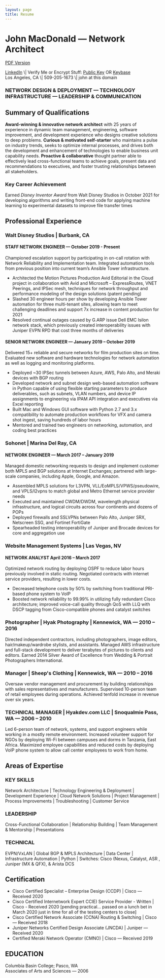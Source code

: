 ```yaml
---
layout: page
title: Resume
---
```


# John MacDonald — Network Architect

[PDF Version](/assets/files/john-macdonald-resume.pdf)

[LinkedIn](http://www.linkedin.com/in/jmacego "Connecting Professionals") \\| Verify Me or Encrypt Stuff: [Public Key](/pubkey "GPG Public Key") OR [Keybase](https://keybase.io/jmacego "Secure Communications Platform")  
Los Angeles, CA  \\|  509-205-1673  \\|  john at this domain

### NETWORK DESIGN & DEPLOYMENT — TECHNOLOGY INFRASTRUCTURE — LEADERSHIP & COMMUNICATION
## Summary of Qualifications
**Award-winning & innovative network architect** with 25 years of experience in dynamic team management, engineering, software improvement, and development experience who designs creative solutions to deep problems. **Curious & motivated self-starter** who maintains a pulse on industry trends, seeks to optimize internal processes, and drives both the development and enhancement of technologies to enable business unit capability needs. **Proactive & collaborative** thought partner able to effectively lead cross-functional teams to achieve goals, present data and recommendations to executives, and foster trusting relationships between all stakeholders.

### Key Career Achievement
Earned *Disney Inventor Award* from Walt Disney Studios in October 2021 for developing algorithms and writing front-end code for applying machine learning to experimental datasets to improve file transfer times

## Professional Experience

### Walt Disney Studios \| Burbank, CA
#### STAFF NETWORK ENGINEER	— October 2019 - Present
Championed escalation support by participating in on-call rotation with Network Reliability and Implementation team. Integrated automation tools from previous position into current team’s Ansible Tower infrastructure.
* Architected the Motion Pictures Production Avid Editorial in the Cloud project in collaboration with Avid and Microsoft – ExpressRoutes, VNET Peerings, and IPSec mesh, techniques for network throughput and performance modeling of the design solutions (patent pending)
* Slashed 30 engineer hours per show by developing Ansible Tower automation for three multi-tenant sites, allowing team to meet challenging deadlines and support 7x increase in content production for 2021
* Resolved continual outages caused by G.ARP issue Dell EMC Isilon network stack, which previously created interoperability issues with Juniper EVPN RPD that cost three months of deliveries

#### SENIOR NETWORK ENGINEER — January 2019 – October 2019
Delivered 15+ reliable and secure networks for film production sites on time. Evaluated new software and hardware technologies for network automation as well as logging and monitoring platforms.
* Deployed ~30 IPSec tunnels between Azure, AWS, Palo Alto, and Meraki devices with BGP routing
* Developed network and subnet design web-based automation software in Python capable of using flexible starting parameters to produce deliverables, such as subnets, VLAN numbers, and device IP assignments to engineering via IPAM API integration and executives via Excel reporting
* Built Mac and Windows GUI software with Python 2.7 and 3.x compatibility to automate production workflows for VFX and camera shot ingest, saving hundreds of labor hours 
* Mentored and trained two engineers on networking, automation, and coding best practices

### Sohonet \| Marina Del Ray, CA
#### NETWORK ENGINEER — March 2017 – January 2019
Managed domestic networking requests to design and implement customer both MPLS and BGP solutions at Internet Exchanges; partnered with large-scale companies, including Apple, Google, and Amazon.
* Assembled MPLS solutions for L3VPN, VLL/EoMPLS/VPWS/pseudowire, and VPLS/l2vpns to match global and Metro Ethernet service provider needs
* Executed and maintained CWDM/DWDM, wavelength physical infrastructure, and logical circuits across four continents and dozens of POPs
* Deployed firewalls and SSLVPNs between Palo Alto, Juniper SRX, Netscreen SSG, and Fortinet FortiGate
* Spearheaded testing interoperability of Juniper and Brocade devices for core and aggregation use

### Website Management Systems \| Las Vegas, NV
#### NETWORK ANALYST	April 2016 – March 2017
Optimized network routing by deploying OSPF to reduce labor hours previously involved in static routing. Negotiated contracts with internet service providers, resulting in lower costs.
* Decreased telephone costs by 50% by switching from traditional PRI-based phone system to VoIP
* Boosted network reliability to 99.99% in utilizing fully redundant Cisco architecture; improved voice-call quality through QoS with LLQ with DSCP tagging from Cisco-compatible phones and catalyst switches

### Photographer \| Hyak Photography \| Kennewick, WA — 2010 – 2016
Directed independent contractors, including photographers, image editors, hair/makeup/wardrobe stylists, and assistants. Managed AWS infrastructure and full-stack development to deliver terabytes of pictures to clients and editors. Earned 2014 Silver Award of Excellence from Wedding & Portrait Photographers International.

### Manager \| Sheep's Clothing \| Kennewick, WA — 2010 –  2016
Oversaw vendor management and procurement by building relationships with sales representatives and manufacturers. Supervised 10-person team of retail employees during operations. Achieved tenfold increase in revenue over six years.

### TECHNICAL MANAGER \| Hyakdev.com LLC \| Snoqualmie Pass, WA — 2006 – 2010
Led 6-person team of network, systems, and support engineers while working in a mostly remote environment. Increased volunteer support for NGOs by deploying Wi-Fi between campuses and dorms in Tanzania, East Africa. Maximized employee capabilities and reduced costs by deploying VoIP phone system to allow call center employees to work from home.

## Areas of Expertise
### KEY SKILLS
Network Architecture \| Technology Engineering & Deployment \| Development Experience \| Cloud Network Solutions \| Project Management \| Process Improvements \| Troubleshooting \| Customer Service
### LEADERSHIP
Cross-Functional Collaboration \| Relationship Building \| Team Management & Mentorship \| Presentations
### TECHNICAL
EVPN/VxLAN \| Global BGP & MPLS Architecture \| Data Center \| Infrastructure Automation \| Python \| Switches: Cisco (Nexus, Catalyst, ASR , Juniper (MX & QFX), & Arista DCS

## Certification
* Cisco Certified Specialist – Enterprise Design (CCDP) \| Cisco — Received 2020
* Cisco Certified Internetwork Expert CCIE) Service Provider - Written \| Cisco - Received 2020 [pending practical... passed on a lunch bet in March 2020 just in time for all of the testing centers to close]
* Cisco Certified Network Associate (CCNA) Routing & Switching \| Cisco — Received 2018
* Juniper Networks Certified Design Associate (JNCDA) \| Juniper — Received 2020
* Certified Meraki Network Operator (CMNO) \| Cisco — Received 2019 

## EDUCATION
Columbia Basin College; Pasco, WA   
Associates of Arts and Sciences — 2006
